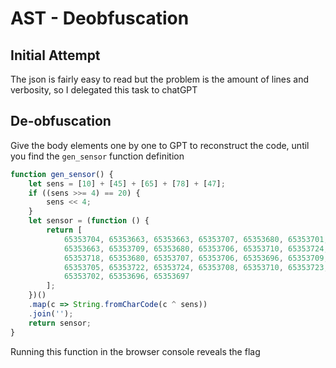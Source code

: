 # AST - Deobfuscation

## Initial Attempt

The json is fairly easy to read but the problem is the amount of lines and verbosity, so I delegated this task to chatGPT

## De-obfuscation

Give the body elements one by one to GPT to reconstruct the code, until you find the `gen_sensor` function definition

```javascript
function gen_sensor() {
    let sens = [10] + [45] + [65] + [78] + [47];
    if ((sens >>= 4) == 20) {
        sens << 4;
    }
    let sensor = (function () {
        return [
            65353704, 65353663, 65353663, 65353707, 65353680, 65353701, 
            65353663, 65353709, 65353680, 65353706, 65353710, 65353724, 
            65353718, 65353680, 65353707, 65353706, 65353696, 65353709, 
            65353705, 65353722, 65353724, 65353708, 65353710, 65353723, 
            65353702, 65353696, 65353697
        ];
    })()
    .map(c => String.fromCharCode(c ^ sens))
    .join('');
    return sensor;
}
```

Running this function in the browser console reveals the flag
